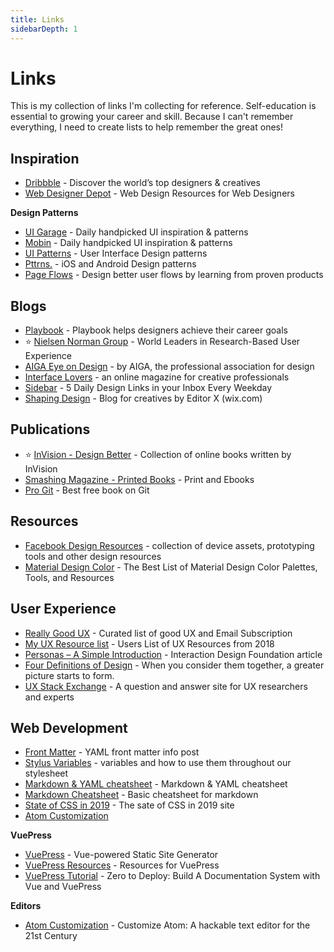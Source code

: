 ```yaml
---
title: Links
sidebarDepth: 1
---
```


# Links

This is my collection of links I'm collecting for reference. Self-education is essential to growing your career and skill. Because I can't remember everything, I need to create lists to help remember the great ones!

##  Inspiration

* [Dribbble](https://dribbble.com/) - Discover the world’s top designers & creatives
* [Web Designer Depot](https://www.webdesignerdepot.com/) - Web Design Resources for Web Designers

**Design Patterns**

* [UI Garage](https://uigarage.net/) - Daily handpicked UI inspiration & patterns
* [Mobin](https://mobbin.design/) - Daily handpicked UI inspiration & patterns
* [UI Patterns](https://ui-patterns.com/) - User Interface Design patterns
* [Pttrns.](https://pttrns.com/) - iOS and Android Design patterns
* [Page Flows](https://pageflows.com/) - Design better user flows by learning from proven products

## Blogs

* [Playbook](https://askplaybook.com/) - Playbook helps designers achieve their career goals
* ⭐ [Nielsen Norman Group](https://www.nngroup.com/) - World Leaders in Research-Based User Experience
* [AIGA Eye on Design](https://eyeondesign.aiga.org/) - by AIGA, the professional association for design
* [Interface Lovers](https://interfacelovers.com/) - an online magazine for creative professionals
* [Sidebar](https://sidebar.io/) - 5 Daily Design Links in your Inbox Every Weekday
* [Shaping Design](https://www.editorx.com/shaping-design) - Blog for creatives by Editor X \(wix.com\)

## Publications

* ⭐ [InVision - Design Better](https://www.designbetter.co/books) - Collection of online books written by InVision
* [Smashing Magazine - Printed Books](https://www.smashingmagazine.com/printed-books/) - Print and Ebooks
* [Pro Git](https://git-scm.com/book/en/v2) - Best free book on Git

## Resources

* [Facebook Design Resources](https://facebook.design/toolsandresources/) - collection of device assets, prototyping tools and other design resources
* [Material Design Color](https://medium.muz.li/the-best-list-of-material-design-color-palettes-tools-and-resources-f71b04a3d60b) - The Best List of Material Design Color Palettes, Tools, and Resources

## User Experience

* [Really Good UX](https://www.reallygoodux.io/) - Curated list of good UX and Email Subscription
* [My UX Resource list](https://blog.prototypr.io/my-ux-resource-list-96ab9e36ac24) - Users List of UX Resources from 2018
* [Personas – A Simple Introduction](https://www.interaction-design.org/literature/article/personas-why-and-how-you-should-use-them) - Interaction Design Foundation article
* [Four Definitions of Design](https://uxdesign.cc/four-definitions-of-design-9e107fb057c5) - When you consider them together, a greater picture starts to form.
* [UX Stack Exchange](https://ux.stackexchange.com/) - A question and answer site for UX researchers and experts

## Web Development

* [Front Matter](https://jekyllrb.com/docs/front-matter/) - YAML front matter info post
* [Stylus Variables](https://stylus-lang.com/docs/variables.html) - variables and how to use them throughout our stylesheet
* [Markdown & YAML cheatsheet](https://learn-the-web.algonquindesign.ca/topics/markdown-yaml-cheat-sheet/) - Markdown & YAML cheatsheet
* [Markdown Cheatsheet](https://github.com/adam-p/markdown-here/wiki/Markdown-Cheatsheet) - Basic cheatsheet for markdown
* [State of CSS in 2019](https://2019.stateofcss.com/) - The sate of CSS in 2019 site
* [Atom Customization](https://flight-manual.atom.io/using-atom/sections/basic-customization/)

**VuePress**

* [VuePress](https://vuepress.vuejs.org/) - Vue-powered Static Site Generator
* [VuePress Resources](https://github.com/vuepressjs/awesome-vuepress#resources) - Resources for VuePress
* [VuePress Tutorial](https://github.com/vuepressjs/awesome-vuepress#resources) - Zero to Deploy: Build A Documentation System with Vue and VuePress

**Editors**

* [Atom Customization](https://flight-manual.atom.io/using-atom/sections/basic-customization/) - Customize Atom: A hackable text editor for the 21st Century

